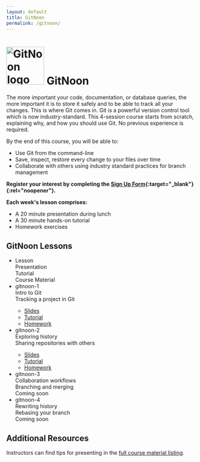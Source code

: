 ```yaml
---
layout: default
title: GitNoon
permalink: /gitnoon/
---
```


# <img src="https://technoon-org.github.io/gitnoon/gitnoon-logo.svg" alt="GitNoon logo" height="100"> GitNoon

The more important your code, documentation, or database queries, the
more important it is to store it safely and to be able to track all
your changes. This is where Git comes in. Git is a powerful version
control tool which is now industry-standard. This 4-session course
starts from scratch, explaining why, and how you should use Git. No
previous experience is required.

By the end of this course, you will be able to:

* Use Git from the command-line
* Save, inspect, restore every change to your files over time
* Collaborate with others using industry standard practices for branch
  management

**Register your interest by completing the [Sign Up
Form](https://docs.google.com/forms/d/e/1FAIpQLSdmqZCS9Fe6wVGb8c_WLskKfjUNG0_3nJELIplfUF_v8_7cUw/viewform?usp=sf_link){:target="_blank"}{:rel="noopener"}.**

**Each week's lesson comprises:**

* A 20 minute presentation during lunch
* A 30 minute hands-on tutorial
* Homework exercises

## GitNoon Lessons

<style>
    .responsive-table .col-1 {
        flex-basis: 15%;
    }
    .responsive-table .col-2 {
        flex-basis: 25%;
    }
    .responsive-table .col-3 {
        flex-basis: 35%;
    }
    .responsive-table .col-4 {
        flex-basis: 25%;
    }
</style>
<ul class="responsive-table" style="margin-left: 0;">
    <li class="table-header">
        <div class="col col-1">Lesson</div>
        <div class="col col-2">Presentation</div>
        <div class="col col-3">Tutorial</div>
        <div class="col col-4">Course Material</div>
    </li>
    <li>
        <div class="col col-1">gitnoon-1</div>
        <div class="col col-2">Intro to Git</div>
        <div class="col col-3">Tracking a project in Git</div>
        <div class="col col-4 markdown-content">
            <ul>
                <li><a href="https://technoon-org.github.io/gitnoon/lesson_1/slides.html" target="_blank" rel="noopener">Slides</a></li>
                <li><a href="https://technoon-org.github.io/gitnoon/lesson_1/tutorial.html" target="_blank" rel="noopener">Tutorial</a></li>
                <li><a href="https://technoon-org.github.io/gitnoon/lesson_1/slides.html#/homework" target="_blank" rel="noopener">Homework</a></li>
            </ul>
        </div>
    </li>
    <li>
        <div class="col col-1">gitnoon-2</div>
        <div class="col col-2">Exploring history</div>
        <div class="col col-3">Sharing repositories with others</div>
        <div class="col col-4 markdown-content">
            <ul>
                <li><a href="https://technoon-org.github.io/gitnoon/lesson_2/slides.html" target="_blank" rel="noopener">Slides</a></li>
                <li><a href="https://technoon-org.github.io/gitnoon/lesson_2/tutorial.html" target="_blank" rel="noopener">Tutorial</a></li>
                <li><a href="https://technoon-org.github.io/gitnoon/lesson_2/slides.html#/homework" target="_blank" rel="noopener">Homework</a></li>
            </ul>
        </div>
    </li>
    <li>
        <div class="col col-1">gitnoon-3</div>
        <div class="col col-2">Collaboration workflows</div>
        <div class="col col-3">Branching and merging</div>
        <div class="col col-4 markdown-content">
            Coming soon
        </div>
    </li>
    <li>
        <div class="col col-1">gitnoon-4</div>
        <div class="col col-2">Rewriting history</div>
        <div class="col col-3">Rebasing your branch</div>
        <div class="col col-4 markdown-content">
            Coming soon
        </div>
    </li>
</ul>


## Additional Resources

Instructors can find tips for presenting in the [full course material
listing](https://technoon-org.github.io/gitnoon/).
